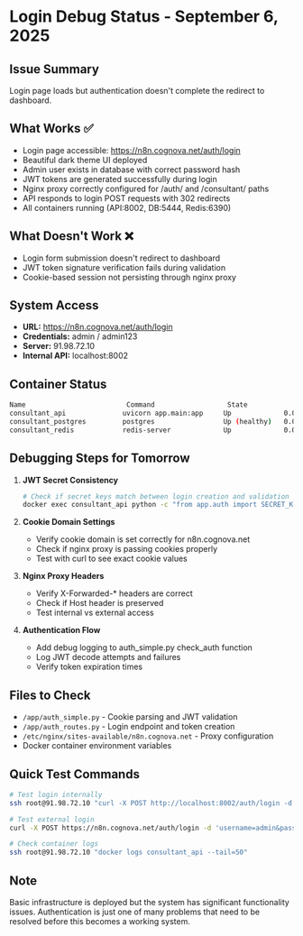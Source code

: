 # Login Debug Status - September 6, 2025

## Issue Summary
Login page loads but authentication doesn't complete the redirect to dashboard.

## What Works ✅
- Login page accessible: https://n8n.cognova.net/auth/login
- Beautiful dark theme UI deployed
- Admin user exists in database with correct password hash
- JWT tokens are generated successfully during login
- Nginx proxy correctly configured for /auth/ and /consultant/ paths
- API responds to login POST requests with 302 redirects
- All containers running (API:8002, DB:5444, Redis:6390)

## What Doesn't Work ❌
- Login form submission doesn't redirect to dashboard
- JWT token signature verification fails during validation
- Cookie-based session not persisting through nginx proxy

## System Access
- **URL:** https://n8n.cognova.net/auth/login
- **Credentials:** admin / admin123
- **Server:** 91.98.72.10
- **Internal API:** localhost:8002

## Container Status
```bash
Name                         Command                  State                        Ports                  
consultant_api              uvicorn app.main:app     Up             0.0.0.0:8002->8000/tcp
consultant_postgres         postgres                 Up (healthy)   0.0.0.0:5444->5432/tcp  
consultant_redis            redis-server             Up             0.0.0.0:6390->6379/tcp
```

## Debugging Steps for Tomorrow

1. **JWT Secret Consistency**
   ```bash
   # Check if secret keys match between login creation and validation
   docker exec consultant_api python -c "from app.auth import SECRET_KEY; print('Secret:', SECRET_KEY[:10])"
   ```

2. **Cookie Domain Settings**
   - Verify cookie domain is set correctly for n8n.cognova.net
   - Check if nginx proxy is passing cookies properly
   - Test with curl to see exact cookie values

3. **Nginx Proxy Headers**
   - Verify X-Forwarded-* headers are correct
   - Check if Host header is preserved
   - Test internal vs external access

4. **Authentication Flow**
   - Add debug logging to auth_simple.py check_auth function
   - Log JWT decode attempts and failures
   - Verify token expiration times

## Files to Check
- `/app/auth_simple.py` - Cookie parsing and JWT validation
- `/app/auth_routes.py` - Login endpoint and token creation
- `/etc/nginx/sites-available/n8n.cognova.net` - Proxy configuration
- Docker container environment variables

## Quick Test Commands
```bash
# Test login internally
ssh root@91.98.72.10 "curl -X POST http://localhost:8002/auth/login -d 'username=admin&password=admin123&next=/consultant/' -c /tmp/cookies.txt -L"

# Test external login
curl -X POST https://n8n.cognova.net/auth/login -d 'username=admin&password=admin123&next=/consultant/' -c /tmp/cookies.txt -L

# Check container logs
ssh root@91.98.72.10 "docker logs consultant_api --tail=50"
```

## Note
Basic infrastructure is deployed but the system has significant functionality issues. Authentication is just one of many problems that need to be resolved before this becomes a working system.